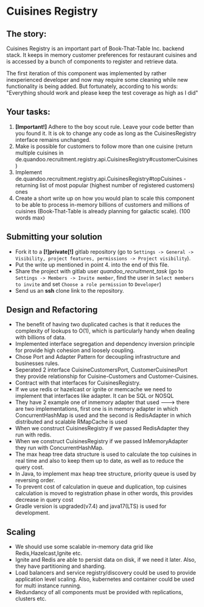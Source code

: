 # Cuisines Registry

## The story:

Cuisines Registry is an important part of Book-That-Table Inc. backend stack. It keeps in memory customer preferences for restaurant cuisines and is accessed by a bunch of components to register and retrieve data. 


The first iteration of this component was implemented by rather inexperienced developer and now may require some cleaning while new functionality is being added. But fortunately, according to his words: "Everything should work and please keep the test coverage as high as I did"


## Your tasks:
1. **[Important!]** Adhere to the boy scout rule. Leave your code better than you found it.
It is ok to change any code as long as the CuisinesRegistry interface remains unchanged.
2. Make is possible for customers to follow more than one cuisine (return multiple cuisines in de.quandoo.recruitment.registry.api.CuisinesRegistry#customerCuisines)
3. Implement de.quandoo.recruitment.registry.api.CuisinesRegistry#topCuisines - returning list of most popular (highest number of registered customers) ones
4. Create a short write up on how you would plan to scale this component to be able to process in-memory billions of customers and millions of cuisines (Book-That-Table is already planning for galactic scale). (100 words max)

## Submitting your solution

+ Fork it to a **[!]**private**[!]** gitlab repository (go to `Settings -> General -> Visibility, project features, permissions -> Project visibility`).
+ Put the write up mentioned in point 4. into the end of this file.
+ Share the project with gitlab user *quandoo_recruitment_task* (go to `Settings -> Members -> Invite member`, find the user in `Select members to invite` and set `Choose a role permission` to `Developer`)
+ Send us an **ssh** clone link to the repository.

## Design and Refactoring

+ The benefit of having two duplicated caches is that it reduces the complexity of lookups to O(1), which is particularly handy
  when dealing with billions of data.
+ Implemented interface segregation and dependency inversion principle for provide high cohesion and loosely coupling.
+ Chose Port and Adapter Pattern for decoupling infrastructure and businesses rules.
+ Seperated 2 interface CuisineCustomersPort, CustomerCuisinesPort they provide relationship for Cuisine-Customers and
  Customer-Cuisines.
+ Contract with that interfaces for CuisinesRegistry.
+ If we use redis or hazelcast or ignite or memcache we need to implement that interfaces like adapter. It can be SQL or NOSQL
+ They have 2 example one of inmemory adapter that used ---> there are two implementations, first one is in memory adapter in
  which ConcurrentHashMap is used and the second is RedisAdapter in which distributed and scalable RMapCache is used
+ When we construct CuisinesRegistry if we passed RedisAdapter they run with redis.
+ When we construct CuisinesRegistry if we passed InMemoryAdapter they run with ConcurrentHashMap.
+ The max heap tree data structure is used to calculate the top cuisines in real time and also to keep them up to date, as well as
  to reduce the query cost.
+ In Java, to implement max heap tree structure, priority queue is used by reversing order.
+ To prevent cost of calculation in queue and duplication, top cuisines calculation is moved to registration phase in other words,
  this provides decrease in query cost
+ Gradle version is upgraded(v7.4) and java17(LTS) is used for development.

## Scaling

+ We should use some scalable in-memory data grid like Redis,Hazelcast,Ignite etc.
+ Ignite and Redis are able to persist data on disk, if we need it later. Also, they have partitioning and sharding.
+ Load balancers and service registry/discovery could be used to provide application level scaling. Also, kubernetes and container
  could be used for multi instance running.
+ Redundancy of all components must be provided with replications, clusters etc.
